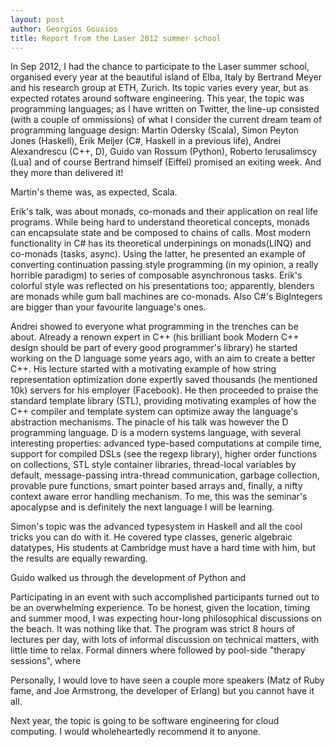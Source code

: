 ```yaml
---
layout: post 
author: Georgios Gousios
title: Report from the Laser 2012 summer school 
---
```


In Sep 2012, I had the chance to participate to the Laser summer school,
organised every year at the beautiful island of Elba, Italy by Bertrand Meyer
and his research group at ETH, Zurich. Its topic varies every year, but as
expected rotates around software engineering. This year, the topic was
programming languages; as I have written on Twitter, the line-up consisted
(with a couple of ommissions) of what I consider the current dream team of
programming language design: Martin Odersky (Scala), Simon Peyton Jones
(Haskell), Erik Meijer (C#, Haskell in a previous life), Andrei Alexandrescu
(C++, D), Guido van Rossum (Python), Roberto Ierusalimscy (Lua) and of course
Bertrand himself (Eiffel) promised an exiting week. And they more than 
delivered it!

Martin's theme was, as expected, Scala.

Erik's talk, was about monads, co-monads and their application on real
life programs. While being hard to understand theoretical concepts,
monads can encapsulate state and be composed to chains of calls.
Most modern functionality in C# has its theoretical underpinings on
monads(LINQ) and co-monads (tasks, async). Using the latter, he presented
an example of converting continuation passing style programming (in my
opinion, a really horrible paradigm) to series of composable asynchronous 
tasks. Erik's colorful style was reflected on his presentations too; apparently, blenders 
are monads while gum ball machines are co-monads. Also C#'s
BigIntegers are bigger than your favourite language's ones.

Andrei showed to everyone what programming in the trenches can be about.
Already a renown expert in C++ (his brilliant book Modern C++ design should be
part of every good programmer's library) he started working on the D language
some years ago, with an aim to create a better C++. His lecture started with a
motivating example of how string representation optimization done expertly
saved thousands (he mentioned 10k) servers for his employer (Facebook). He
then proceeded to praise the standard template library (STL), providing
motivating examples of how the C++ compiler and template system can optimize
away the language's abstraction mechanisms.  The pinacle of his talk was
however the D programming language. D is a modern systems language, with
several interesting properties: advanced type-based computations at compile
time, support for compiled DSLs (see the regexp library), higher order
functions on collections, STL style container libraries, thread-local
variables by default, message-passing intra-thread communication, garbage
collection, provable pure functions, smart pointer based arrays and, finally, a
nifty context aware error handling mechanism. To me, this was the seminar's
apocalypse and is definitely the next language I will be learning.

Simon's topic was the advanced typesystem in Haskell and
all the cool tricks you can do with it. He covered type classes,
generic algebraic datatypes, 
His students at Cambridge must have a hard time with him, but
the results are equally rewarding.

Guido walked us through the development of Python and 


Participating in an event with such accomplished participants turned out to be
an overwhelming experience. To be honest, given the location, timing and
summer mood, I was expecting hour-long philosophical discussions on the
beach. It was nothing like that. The program was strict 8 hours of lectures
per day, with lots of informal discussion on technical matters, with little
time to relax. Formal dinners where followed by pool-side "therapy sessions",
where

Personally, I would love to have seen a couple more speakers (Matz of Ruby fame,
and Joe Armstrong, the developer of Erlang) but you cannot have it all.

Next year, the topic is going to be software engineering for cloud computing.
I would wholeheartedly recommend it to anyone.
